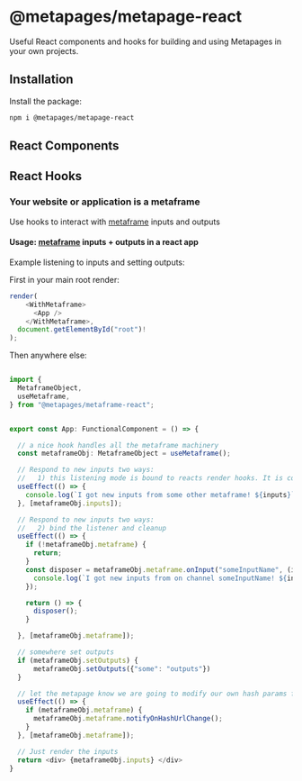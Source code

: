 
# @metapages/metapage-react

Useful React components and hooks for building and using Metapages in your own projects.

## Installation

Install the package:
```sh
npm i @metapages/metapage-react
```


## React Components

## React Hooks



### Your website or application is a metaframe

Use hooks to interact with [metaframe](https://docs.metapage.io/) inputs and outputs

#### Usage: [metaframe](https://docs.metapage.io/) inputs + outputs in a react app

Example listening to inputs and setting outputs:

First in your main root render:


```typescript
render(
    <WithMetaframe>
      <App />
    </WithMetaframe>,
  document.getElementById("root")!
);
```

Then anywhere else:


```typescript

import {
  MetaframeObject,
  useMetaframe,
} from "@metapages/metaframe-react";


export const App: FunctionalComponent = () => {

  // a nice hook handles all the metaframe machinery
  const metaframeObj: MetaframeObject = useMetaframe();

  // Respond to new inputs two ways:
  //   1) this listening mode is bound to reacts render hooks. It is convenient, but less efficient
  useEffect(() => {
    console.log(`I got new inputs from some other metaframe! ${inputs}`);
  }, [metaframeObj.inputs]);

  // Respond to new inputs two ways:
  //   2) bind the listener and cleanup
  useEffect(() => {
    if (!metaframeObj.metaframe) {
      return;
    }
    const disposer = metaframeObj.metaframe.onInput("someInputName", (inputValue) => {
      console.log(`I got new inputs from on channel someInputName! ${inputValue}`);
    });

    return () => {
      disposer();
    }

  }, [metaframeObj.metaframe]);

  // somewhere set outputs
  if (metaframeObj.setOutputs) {
      metaframeObj.setOutputs({"some": "outputs"})
  }

  // let the metapage know we are going to modify our own hash params from user interaction
  useEffect(() => {
    if (metaframeObj.metaframe) {
      metaframeObj.metaframe.notifyOnHashUrlChange();
    }
  }, [metaframeObj.metaframe]);

  // Just render the inputs
  return <div> {metaframeObj.inputs} </div>
}

```


